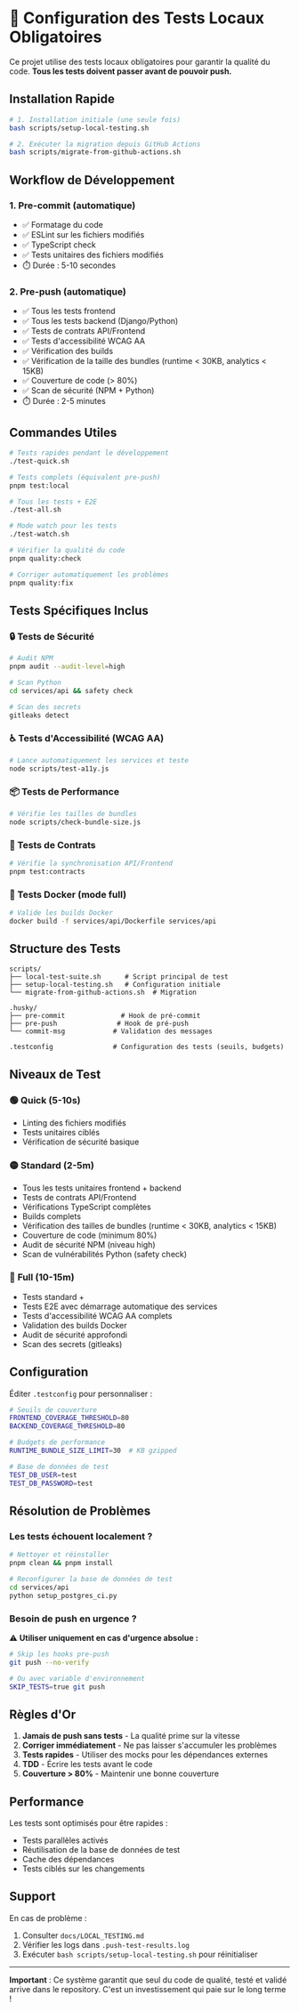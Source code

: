 # 🚀 Configuration des Tests Locaux Obligatoires

Ce projet utilise des tests locaux obligatoires pour garantir la qualité du code. **Tous les tests doivent passer avant de pouvoir push.**

## Installation Rapide

```bash
# 1. Installation initiale (une seule fois)
bash scripts/setup-local-testing.sh

# 2. Exécuter la migration depuis GitHub Actions
bash scripts/migrate-from-github-actions.sh
```

## Workflow de Développement

### 1. **Pre-commit** (automatique)

- ✅ Formatage du code
- ✅ ESLint sur les fichiers modifiés
- ✅ TypeScript check
- ✅ Tests unitaires des fichiers modifiés
- ⏱️ Durée : 5-10 secondes

### 2. **Pre-push** (automatique)

- ✅ Tous les tests frontend
- ✅ Tous les tests backend (Django/Python)
- ✅ Tests de contrats API/Frontend
- ✅ Tests d'accessibilité WCAG AA
- ✅ Vérification des builds
- ✅ Vérification de la taille des bundles (runtime < 30KB, analytics < 15KB)
- ✅ Couverture de code (> 80%)
- ✅ Scan de sécurité (NPM + Python)
- ⏱️ Durée : 2-5 minutes

## Commandes Utiles

```bash
# Tests rapides pendant le développement
./test-quick.sh

# Tests complets (équivalent pre-push)
pnpm test:local

# Tous les tests + E2E
./test-all.sh

# Mode watch pour les tests
./test-watch.sh

# Vérifier la qualité du code
pnpm quality:check

# Corriger automatiquement les problèmes
pnpm quality:fix
```

## Tests Spécifiques Inclus

### 🔒 Tests de Sécurité
```bash
# Audit NPM
pnpm audit --audit-level=high

# Scan Python
cd services/api && safety check

# Scan des secrets
gitleaks detect
```

### ♿️ Tests d'Accessibilité (WCAG AA)
```bash
# Lance automatiquement les services et teste
node scripts/test-a11y.js
```

### 📦 Tests de Performance
```bash
# Vérifie les tailles de bundles
node scripts/check-bundle-size.js
```

### 🤝 Tests de Contrats
```bash
# Vérifie la synchronisation API/Frontend
pnpm test:contracts
```

### 🐳 Tests Docker (mode full)
```bash
# Valide les builds Docker
docker build -f services/api/Dockerfile services/api
```

## Structure des Tests

```
scripts/
├── local-test-suite.sh      # Script principal de test
├── setup-local-testing.sh   # Configuration initiale
└── migrate-from-github-actions.sh  # Migration

.husky/
├── pre-commit              # Hook de pré-commit
├── pre-push               # Hook de pré-push
└── commit-msg            # Validation des messages

.testconfig               # Configuration des tests (seuils, budgets)
```

## Niveaux de Test

### 🟢 **Quick** (5-10s)

- Linting des fichiers modifiés
- Tests unitaires ciblés
- Vérification de sécurité basique

### 🟡 **Standard** (2-5m)

- Tous les tests unitaires frontend + backend
- Tests de contrats API/Frontend
- Vérifications TypeScript complètes
- Builds complets
- Vérification des tailles de bundles (runtime < 30KB, analytics < 15KB)
- Couverture de code (minimum 80%)
- Audit de sécurité NPM (niveau high)
- Scan de vulnérabilités Python (safety check)

### 🔴 **Full** (10-15m)

- Tests standard +
- Tests E2E avec démarrage automatique des services
- Tests d'accessibilité WCAG AA complets
- Validation des builds Docker
- Audit de sécurité approfondi
- Scan des secrets (gitleaks)

## Configuration

Éditer `.testconfig` pour personnaliser :

```bash
# Seuils de couverture
FRONTEND_COVERAGE_THRESHOLD=80
BACKEND_COVERAGE_THRESHOLD=80

# Budgets de performance
RUNTIME_BUNDLE_SIZE_LIMIT=30  # KB gzipped

# Base de données de test
TEST_DB_USER=test
TEST_DB_PASSWORD=test
```

## Résolution de Problèmes

### Les tests échouent localement ?

```bash
# Nettoyer et réinstaller
pnpm clean && pnpm install

# Reconfigurer la base de données de test
cd services/api
python setup_postgres_ci.py
```

### Besoin de push en urgence ?

⚠️ **Utiliser uniquement en cas d'urgence absolue :**

```bash
# Skip les hooks pre-push
git push --no-verify

# Ou avec variable d'environnement
SKIP_TESTS=true git push
```

## Règles d'Or

1. **Jamais de push sans tests** - La qualité prime sur la vitesse
2. **Corriger immédiatement** - Ne pas laisser s'accumuler les problèmes
3. **Tests rapides** - Utiliser des mocks pour les dépendances externes
4. **TDD** - Écrire les tests avant le code
5. **Couverture > 80%** - Maintenir une bonne couverture

## Performance

Les tests sont optimisés pour être rapides :

- Tests parallèles activés
- Réutilisation de la base de données de test
- Cache des dépendances
- Tests ciblés sur les changements

## Support

En cas de problème :

1. Consulter `docs/LOCAL_TESTING.md`
2. Vérifier les logs dans `.push-test-results.log`
3. Exécuter `bash scripts/setup-local-testing.sh` pour réinitialiser

---

**Important** : Ce système garantit que seul du code de qualité, testé et validé arrive dans le repository. C'est un investissement qui paie sur le long terme !
